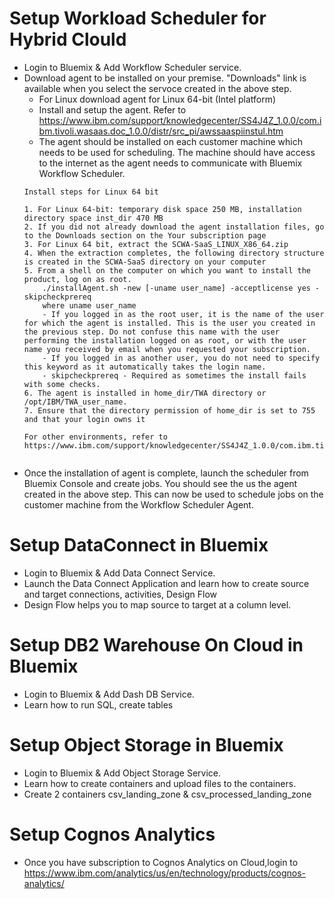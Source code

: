 
# Setup Workload Scheduler for Hybrid Clould 
- Login to Bluemix & Add Workflow Scheduler service.
- Download agent to be installed on your premise. "Downloads" link is available when you select the servoce created in the above step. 
  - For Linux download agent for Linux 64-bit (Intel platform)
  - Install and setup the agent. Refer to https://www.ibm.com/support/knowledgecenter/SS4J4Z_1.0.0/com.ibm.tivoli.wasaas.doc_1.0.0/distr/src_pi/awssaaspiinstul.htm
  - The agent should be installed on each customer machine which needs to be used for scheduling. The machine should have access to the internet as the agent needs to communicate with Bluemix Workflow Scheduler.
  ```
  Install steps for Linux 64 bit
  
  1. For Linux 64-bit: temporary disk space 250 MB, installation directory space inst_dir 470 MB
  2. If you did not already download the agent installation files, go to the Downloads section on the Your subscription page
  3. For Linux 64 bit, extract the SCWA-SaaS_LINUX_X86_64.zip
  4. When the extraction completes, the following directory structure is created in the SCWA-SaaS directory on your computer
  5. From a shell on the computer on which you want to install the product, log on as root.
      ./installAgent.sh -new [-uname user_name] -acceptlicense yes -skipcheckprereq
      where uname user_name
      - If you logged in as the root user, it is the name of the user for which the agent is installed. This is the user you created in the previous step. Do not confuse this name with the user performing the installation logged on as root, or with the user name you received by email when you requested your subscription.
      - If you logged in as another user, you do not need to specify this keyword as it automatically takes the login name.
      - skipcheckprereq - Required as sometimes the install fails with some checks.
  6. The agent is installed in home_dir/TWA directory or /opt/IBM/TWA_user_name. 
  7. Ensure that the directory permission of home_dir is set to 755 and that your login owns it
  
  For other environments, refer to https://www.ibm.com/support/knowledgecenter/SS4J4Z_1.0.0/com.ibm.tivoli.wasaas.doc_1.0.0/distr/src_pi/awssaaspi_installing.html
   
  ```
- Once the installation of agent is complete, launch the scheduler from Bluemix Console and create jobs. You should see the us the agent created in the above step. This can now be used to schedule jobs on the customer machine from the Workflow Scheduler Agent.


# Setup DataConnect in Bluemix
- Login to Bluemix & Add Data Connect Service.
- Launch the Data Connect Application and learn how to create source and target connections, activities, Design Flow
- Design Flow helps you to map source to target at a column level.

# Setup DB2 Warehouse On Cloud in Bluemix
- Login to Bluemix & Add Dash DB Service.
- Learn how to run SQL, create tables 

# Setup Object Storage in Bluemix
- Login to Bluemix & Add Object Storage  Service.
- Learn how to create containers and upload files to the containers. 
- Create 2 containers csv_landing_zone & csv_processed_landing_zone

# Setup Cognos Analytics
- Once you have subscription to Cognos Analytics on Cloud,login to https://www.ibm.com/analytics/us/en/technology/products/cognos-analytics/
